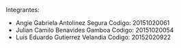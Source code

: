 
Integrantes:
  * Angie Gabriela Antolinez Segura
    Codigo: 20151020061
  * Julian Camilo Benavides Gamboa
    Codigo: 20151020054
  * Luis Eduardo Gutierrez Velandia
    Codigo: 20152020922
